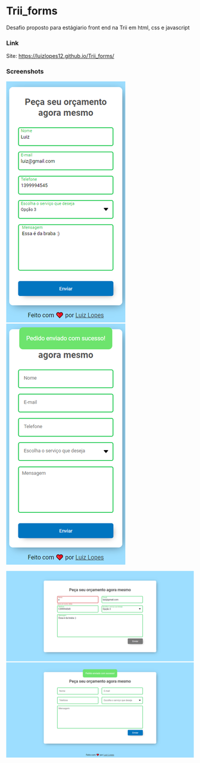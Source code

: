 # Trii_forms
 Desafio proposto para estágiario front end na Trii em html, css e javascript

### Link
   Site: https://luizlopes12.github.io/Trii_forms/
    
### Screenshots
![mob1](./screenshots/mob1.png)
![mob2](./screenshots/mob2.png)

![Desk1](./screenshots/Desk1.png)
![Desk1](./screenshots/Desk2.png)

